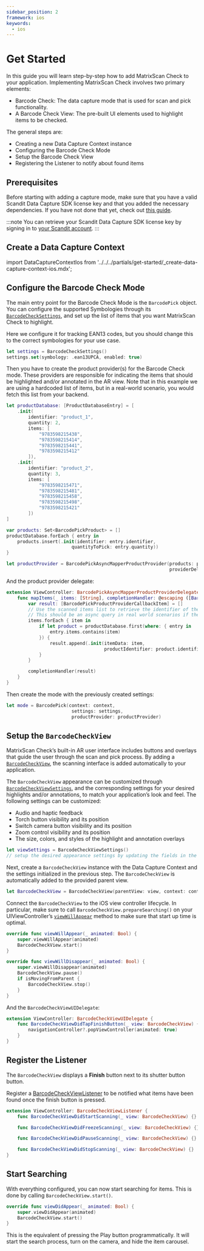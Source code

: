 ```yaml
---
sidebar_position: 2
framework: ios
keywords:
  - ios
---
```


# Get Started

In this guide you will learn step-by-step how to add MatrixScan Check to your application. Implementing MatrixScan Check involves two primary elements:

- Barcode Check: The data capture mode that is used for scan and pick functionality.
- A Barcode Check View: The pre-built UI elements used to highlight items to be checked.

The general steps are:

- Creating a new Data Capture Context instance
- Configuring the Barcode Check Mode
- Setup the Barcode Check View
- Registering the Listener to notify about found items

## Prerequisites

Before starting with adding a capture mode, make sure that you have a valid Scandit Data Capture SDK license key and that you added the necessary dependencies. If you have not done that yet, check out [this guide](../add-sdk.md).

:::note
You can retrieve your Scandit Data Capture SDK license key by signing in to [your Scandit account](https://ssl.scandit.com/dashboard/sign-in).
:::

## Create a Data Capture Context

import DataCaptureContextIos from '../../../partials/get-started/_create-data-capture-context-ios.mdx';

<DataCaptureContextIos/>

## Configure the Barcode Check Mode

The main entry point for the Barcode Check Mode is the `BarcodePick` object. You can configure the supported Symbologies through its [`BarcodeCheckSettings`](https://docs.scandit.com/data-capture-sdk/ios/barcode-capture/api/barcode-check-settings.html), and set up the list of items that you want MatrixScan Check to highlight.

Here we configure it for tracking EAN13 codes, but you should change this to the correct symbologies for your use case.

```swift
let settings = BarcodeCheckSettings()
settings.set(symbology: .ean13UPCA, enabled: true)
```

Then you have to create the product provider(s) for the Barcode Check mode. These providers are responsible for indicating the items that should be highlighted and/or annotated in the AR view. Note that in this example we are using a hardcoded list of items, but in a real-world scenario, you would fetch this list from your backend.

```swift
let productDatabase: [ProductDatabaseEntry] = [
    .init(
        identifier: "product_1",
        quantity: 2,
        items: [
            "9783598215438",
            "9783598215414",
            "9783598215441",
            "9783598215412"
        ]),
    .init(
        identifier: "product_2",
        quantity: 3,
        items: [
            "9783598215471",
            "9783598215481",
            "9783598215458",
            "9783598215498",
            "9783598215421"
        ])
]

var products: Set<BarcodePickProduct> = []
productDatabase.forEach { entry in
    products.insert(.init(identifier: entry.identifier,
                        quantityToPick: entry.quantity))
}

let productProvider = BarcodePickAsyncMapperProductProvider(products: products,
                                                            providerDelegate: self)
```

And the product provider delegate:

```swift
extension ViewController: BarcodePickAsyncMapperProductProviderDelegate {
    func mapItems(_ items: [String], completionHandler: @escaping ([BarcodePickProductProviderCallbackItem]) -> Void) {
        var result: [BarcodePickProductProviderCallbackItem] = []
        // Use the scanned items list to retrieve the identifier of the product they belong to.
        // This should be an async query in real world scenarios if there are a lot of products/items to loop.
        items.forEach { item in
            if let product = productDatabase.first(where: { entry in
                entry.items.contains(item)
            }) {
                result.append(.init(itemData: item,
                                    productIdentifier: product.identifier))
            }
        }

        completionHandler(result)
    }
}
```

Then create the mode with the previously created settings:

```swift
let mode = BarcodePick(context: context,
                        settings: settings,
                        productProvider: productProvider)
```

## Setup the `BarcodeCheckView`

MatrixScan Check’s built-in AR user interface includes buttons and overlays that guide the user through the scan and pick process. By adding a [`BarcodeCheckView`](https://docs.scandit.com/data-capture-sdk/ios/barcode-capture/api/ui/barcode-check-view.html#class-scandit.datacapture.barcode.pick.ui.BarcodeCheckView), the scanning interface is added automatically to your application.

The `BarcodeCheckView` appearance can be customized through [`BarcodeCheckViewSettings`](https://docs.scandit.com/data-capture-sdk/ios/barcode-capture/api/ui/barcode-check-view-settings.html#class-scandit.datacapture.barcode.pick.ui.BarcodeCheckViewSettings), and the corresponding settings for your desired highlights and/or annotations, to match your application’s look and feel. The following settings can be customized:

* Audio and haptic feedback
* Torch button visibility and its position
* Switch camera button visibility and its position
* Zoom control visibility and its position
* The size, colors, and styles of the highlight and annotation overlays

```swift
let viewSettings = BarcodeCheckViewSettings()
// setup the desired appearance settings by updating the fields in the object above
```

Next, create a `BarcodeCheckView` instance with the Data Capture Context and the settings initialized in the previous step. The `BarcodeCheckView` is automatically added to the provided parent view.

```swift
let BarcodeCheckView = BarcodeCheckView(parentView: view, context: context, BarcodePick: mode, settings: viewSettings)
```

Connect the `BarcodeCheckView` to the iOS view controller lifecycle. In particular, make sure to call `BarcodeCheckView.prepareSearching()` on your UIViewController’s [`viewWillAppear`](https://developer.apple.com/documentation/uikit/uiviewcontroller/1621510-viewwillappear) method to make sure that start up time is optimal.

```swift
override func viewWillAppear(_ animated: Bool) {
    super.viewWillAppear(animated)
    BarcodeCheckView.start()
}

override func viewWillDisappear(_ animated: Bool) {
    super.viewWillDisappear(animated)
    BarcodeCheckView.pause()
    if isMovingFromParent {
        BarcodeCheckView.stop()
    }
}
```

And the `BarcodeCheckViewUIDelegate`:

```swift
extension ViewController: BarcodeCheckViewUIDelegate {
    func BarcodeCheckViewDidTapFinishButton(_ view: BarcodeCheckView) {
        navigationController?.popViewController(animated: true)
    }
}
```

## Register the Listener

The `BarcodeCheckView` displays a **Finish** button next to its shutter button button. 

Register a [BarcodeCheckViewListener](https://docs.scandit.com/data-capture-sdk/ios/barcode-capture/api/ui/barcode-check-view-listener.html#interface-scandit.datacapture.barcode.pick.ui.BarcodeCheckViewListener) to be notified what items have been found once the finish button is pressed.

```swift
extension ViewController: BarcodeCheckViewListener {
    func BarcodeCheckViewDidStartScanning(_ view: BarcodeCheckView) {}

    func BarcodeCheckViewDidFreezeScanning(_ view: BarcodeCheckView) {}

    func BarcodeCheckViewDidPauseScanning(_ view: BarcodeCheckView) {}

    func BarcodeCheckViewDidStopScanning(_ view: BarcodeCheckView) {}
}
```

## Start Searching

With everything configured, you can now start searching for items. This is done by calling `BarcodeCheckView.start()`.

```swift
override func viewDidAppear(_ animated: Bool) {
    super.viewDidAppear(animated)
    BarcodeCheckView.start()
}
```

This is the equivalent of pressing the Play button programmatically. It will start the search process, turn on the camera, and hide the item carousel.
